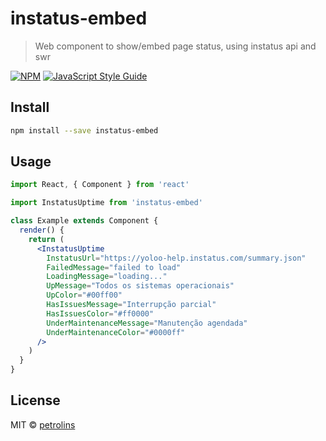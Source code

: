 # instatus-embed

> Web component to show/embed page status, using instatus api and swr

[![NPM](https://img.shields.io/npm/v/instatus-embed.svg)](https://www.npmjs.com/package/instatus-embed) [![JavaScript Style Guide](https://img.shields.io/badge/code_style-standard-brightgreen.svg)](https://standardjs.com)

## Install

```bash
npm install --save instatus-embed
```

## Usage

```jsx
import React, { Component } from 'react'

import InstatusUptime from 'instatus-embed'

class Example extends Component {
  render() {
    return (
      <InstatusUptime
        InstatusUrl="https://yoloo-help.instatus.com/summary.json"
        FailedMessage="failed to load"
        LoadingMessage="loading..."
        UpMessage="Todos os sistemas operacionais"
        UpColor="#00ff00"
        HasIssuesMessage="Interrupção parcial"
        HasIssuesColor="#ff0000"
        UnderMaintenanceMessage="Manutenção agendada"
        UnderMaintenanceColor="#0000ff"
      />
    )
  }
}
```

## License

MIT © [petrolins](https://github.com/petrolins)

